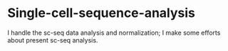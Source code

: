 # Single-cell-sequence-analysis
I handle the sc-seq data analysis and normalization;
I make some efforts about present sc-seq analysis.
